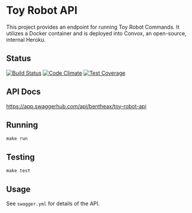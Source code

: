 # Toy Robot API

This project provides an endpoint for running Toy Robot Commands.  It utilizes
a Docker container and is deployed into Convox, an open-source, internal
Heroku.

## Status

[![Build Status](https://travis-ci.org/bentheax/toy_robot_api.svg?branch=master)](https://travis-ci.org/bentheax/toy_robot_api)
[![Code Climate](https://codeclimate.com/github/bentheax/toy_robot_api/badges/gpa.svg)](https://codeclimate.com/github/bentheax/toy_robot_api)
[![Test Coverage](https://codeclimate.com/github/bentheax/toy_robot_api/badges/coverage.svg)](https://codeclimate.com/github/bentheax/toy_robot_api/coverage)

## API Docs

https://app.swaggerhub.com/api/bentheax/toy-robot-api

## Running

```
make run
```

## Testing

```
make test
```

## Usage

See `swagger.yml` for details of the API.
